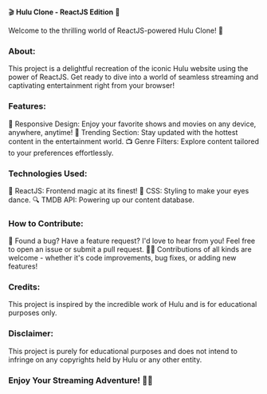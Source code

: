🎬 **Hulu Clone - ReactJS Edition** 🍿

Welcome to the thrilling world of ReactJS-powered Hulu Clone! 🚀

### About:
This project is a delightful recreation of the iconic Hulu website using the power of ReactJS. Get ready to dive into a world of seamless streaming and captivating entertainment right from your browser!

### Features:
🌟 Responsive Design: Enjoy your favorite shows and movies on any device, anywhere, anytime!
🎥 Trending Section: Stay updated with the hottest content in the entertainment world.
📺 Genre Filters: Explore content tailored to your preferences effortlessly.

### Technologies Used:
🔧 ReactJS: Frontend magic at its finest!
🎨 CSS: Styling to make your eyes dance.
🔍 TMDB API: Powering up our content database.

### How to Contribute:
🌟 Found a bug? Have a feature request? I'd love to hear from you! Feel free to open an issue or submit a pull request.
👩‍💻 Contributions of all kinds are welcome - whether it's code improvements, bug fixes, or adding new features!

### Credits:
This project is inspired by the incredible work of Hulu and is for educational purposes only.

### Disclaimer:
This project is purely for educational purposes and does not intend to infringe on any copyrights held by Hulu or any other entity.

### Enjoy Your Streaming Adventure! 🍿🎉
